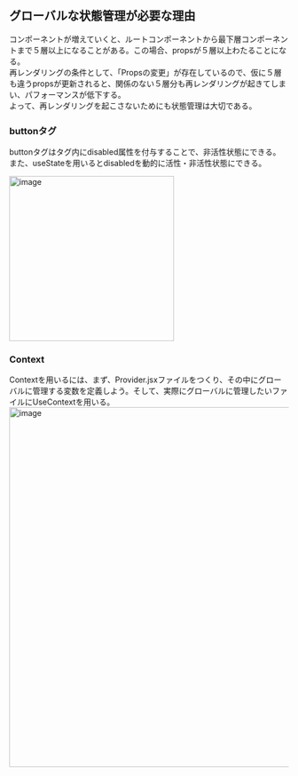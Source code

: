 ## グローバルな状態管理が必要な理由
コンポーネントが増えていくと、ルートコンポーネントから最下層コンポーネントまで５層以上になることがある。この場合、propsが５層以上わたることになる。   
再レンダリングの条件として、「Propsの変更」が存在しているので、仮に５層も違うpropsが更新されると、関係のない５層分も再レンダリングが起きてしまい、パフォーマンスが低下する。  
よって、再レンダリングを起こさないためにも状態管理は大切である。

### buttonタグ
buttonタグはタグ内にdisabled属性を付与することで、非活性状態にできる。  
また、useStateを用いるとdisabledを動的に活性・非活性状態にできる。

<img width="297" alt="image" src="https://user-images.githubusercontent.com/97214466/150913741-0c68e94c-caf5-4b7d-a455-3f2798218932.png">

### Context
Contextを用いるには、まず、Provider.jsxファイルをつくり、その中にグローバルに管理する変数を定義しよう。そして、実際にグローバルに管理したいファイルにUseContextを用いる。  
<img width="648" alt="image" src="https://user-images.githubusercontent.com/97214466/150920240-47d19b2e-d280-48b7-b560-81e276abffb2.png">

